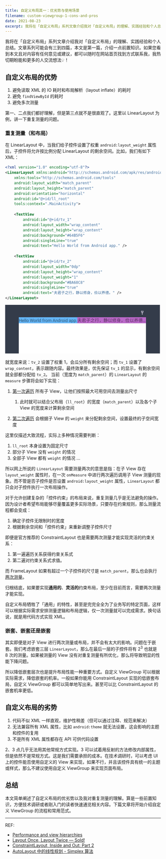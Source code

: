```yaml
---
title: 自定义布局其一：优劣势与使用场景
filename: custom-viewgroup-1-cons-and-pros
date: 2021-08-23
excerpt: 我将在「自定义布局」系列文章介绍我对「自定义布局」的理解、实践经验和个人总结。文章系列可能会有三到四篇，本文是第一篇，介绍一点前置知识。
---
```

我将在「自定义布局」系列文章介绍我对「自定义布局」的理解、实践经验和个人总结。文章系列可能会有三到四篇，本文是第一篇，介绍一点前置知识。如果您看到本文且对内容有任何意见或建议，都可以随时在网站首页找到方式联系我，我热切期盼能和更多的人交流想法💡！

## 自定义布局的优势

1. 避免读取 XML 的 IO 耗时和布局解析（layout inflate）的耗时
2. 避免 `findViewById` 的耗时
3. 避免多次测量

第一、二点我们都好理解，但是第三点就不是很直观了。这里以 LinearLayout 为例，讲一下重复测量的问题。

### 重复测量（和布局）

在 LinearLayout 中，当我们给子控件设置了权重 `android:layout_weight` 属性后，子控件将允许按比例分配 LinearLayout 的剩余空间。比如，我们有如下 XML：

```xml
<?xml version="1.0" encoding="utf-8"?>
<LinearLayout xmlns:android="http://schemas.android.com/apk/res/android"
    xmlns:tools="http://schemas.android.com/tools"
    android:layout_width="match_parent"
    android:layout_height="match_parent"
    android:orientation="horizontal"
    android:id="@+id/ll_root"
    tools:context=".MainActivity">

    <TextView
        android:id="@+id/tv_1"
        android:layout_width="wrap_content"
        android:layout_height="wrap_content"
        android:background="#64B5F6"
        android:singleLine="true"
        android:text="Hello World from Android app." />

    <TextView
        android:id="@+id/tv_2"
        android:layout_width="0dp"
        android:layout_height="wrap_content"
        android:layout_weight="1"
        android:background="#BA68C8"
        android:singleLine="true"
        android:text="夫君子之行，静以修身，俭以养德。" />
</LinearLayout>
```



![custom-viewgroup-sample-0](pasted-image-20210726181254.png "使用 weight 修饰子控件")

就宽度来说：`tv_2` 设置了权重 1，会瓜分所有剩余空间；而 `tv_1` 设置了 `wrap_content`，表示跟随内容。最终效果是，优先保证 `tv_1` 的显示，有剩余空间就全部都分配给 `tv_2`。
当前（宽度为 `match_parent`）的 `LinearLayout` 的 `measure` 步骤将会如下实现：

1. [第一次遍历](https://cs.android.com/android/platform/superproject/+/master:frameworks/base/core/java/android/widget/LinearLayout.java;l=1141-1274;drc=5d123b67756dffcfdebdb936ab2de2b29c799321) 所有子 View，让他们按照最大可用空间去测量出尺寸

   1. 此时就可以结合父布局（`ll_root`）的宽度（`match_parent`）以及各个子 View 的宽度来计算剩余空间
2. [第二次遍历](https://cs.android.com/android/platform/superproject/+/master:frameworks/base/core/java/android/widget/LinearLayout.java;l=1351-1424;drc=5d123b67756dffcfdebdb936ab2de2b29c799321) 会根据子 View 的 `weight` 来分配剩余空间，设置最终的子空间宽度

这里仅描述大致流程，实际上多种情况需要判断：

1. `ll_root` 本身设置为固定尺寸
2. 部分子 View 没有 `weight` 的情况
3. 全部子 View 都有 `weight` 的情况
   ...

所以网上所说的 `LinearLayout` 需要测量两次的意思是指：在子 View 存在 `layout_weight` 属性时，在一次 `onMeasure` 中进行两次遍历调用子 View 测量的现象。而不管是否子控件是否设置 `android:layout_weight` 属性，`LinearLayout` 都只会对子控件执行一次布局操作。

对于允许创建复杂的「控件约束」的布局来说，重复测量几乎是无法避免的操作。因为设计者希望布局能够尽量覆盖更多实际场景，只要存在约束规则，那么测量流程都会变成：

1. 确定子控件无限制时的宽度
2. 根据剩余空间和「控件约束」来重新调整子控件尺寸

即便是官方推荐的 ConstraintLayout 也是需要两次测量才能实现灵活的约束关系：
1. 第一遍遍历关系获得约束关系式
2. 第二遍对约束关系式求值。

而 FrameLayout 如果有超过一个子控件的尺寸是 `match_parent`，那么也会执行[两次测量](https://cs.android.com/android/platform/superproject/+/master:frameworks/base/core/java/android/widget/FrameLayout.java;l=229-263;bpv=1;bpt=1?q=FrameLayout)。

归根结底，如果要实现**通用的**、**灵活的**约束布局，至少在目前而言，需要两次测量才能实现。

自定义布局牺牲了「通用」的特性，甚至是完完全全为了业务写的特定页面，这样可以根据实际需求安排测量逻辑和布局逻辑，仅一次测量就可以完成需求。换句话说，就是用代码方式实现 XML。

### 嵌套、嵌套还是嵌套
其实即便是对子 View 进行两次测量或布局，并不会有太大的影响。问题在于嵌套。我们考虑嵌套三层 `LinearLayout`，那么在最后一层的子控件将有 $2^3$ 也就是 8 次的测量。如果被测量的 View 没有对重复测量有所优化，那么将导致明显的性能下降问题。

所以降低嵌套层次也是提升布局性能一种重要方式。自定义 ViewGroup 可以根据实际需求，降低嵌套的机率。一般如果你能用 ConstraintLayout 实现的低嵌套布局，自定义 ViewGroup 都可以简单地写出来。甚至可以比 ConstraintLayout 的嵌套机率更低。

## 自定义布局的劣势

1. 代码不似 XML 一样直观，维护性稍差（但可以通过注释、规范来解决）
2. 无法兼容所有 XML 属性，比如 `android:theme` 就无法设置，这会影响的主题和控件的复用
3. 不是所有 XML 属性都存在 API 可供代码设置

2、3 点几乎无法用其他常规方式实现。3 可以试着用反射的方法修改内部属性，但是依然不是常规方式。这是我们需要承担的成本。在技术调研时，可以考虑 UI 上的控件能否使用自定义的 View 来实现，如果不行，并且该控件具有统一的主题或样式，那么不建议使用自定义 ViewGroup 来实现页面布局。


## 总结

本文简单阐述了自定义布局的优劣势以及我对重复测量的理解。算是一些前置知识，方便技术调研或者刚入门的读者快速通览相关内容。下篇文章将开始介绍自定义 ViewGroup 的流程和常用范式。

---
REF:
- [Performance and view hierarchies](https://developer.android.com/topic/performance/rendering/optimizing-view-hierarchies)
- [Layout Once, Layout Twice — Sold!](https://medium.com/@britt.barak/layout-once-layout-twice-sold-aef156ff16a4)
- [ConstraintLayout, Inside and Out: Part 2](https://wiresareobsolete.com/2016/07/constraintlayout-part-2/)
- [AutoLayout 中的线性规划 - Simplex 算法](https://www.desgard.com/iOS-Source-Probe/Objective-C/UIKit/AutoLayout%20%E4%B8%AD%E7%9A%84%E7%BA%BF%E6%80%A7%E8%A7%84%E5%88%92%20-%20Simplex%20%E7%AE%97%E6%B3%95.html)